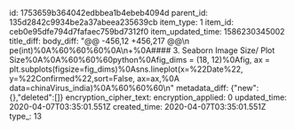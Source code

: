 id: 1753659b364042edbbea1b4ebeb4094d
parent_id: 135d2842c9934be2a37abeea235639cb
item_type: 1
item_id: ceb0e95dfe794d7fafaec759bd7312f0
item_updated_time: 1586230345002
title_diff: 
body_diff: "@@ -456,12 +456,217 @@\n pe(int)%0A%60%60%60%0A\n+%0A#### 3. Seaborn Image Size/ Plot Size%0A%0A%60%60%60python%0Afig_dims = (18, 12)%0Afig, ax = plt.subplots(figsize=fig_dims)%0Asns.lineplot(x=%22Date%22, y=%22Confirmed%22,sort=False, ax=ax,%0A            data=chinaVirus_india)%0A%60%60%60\n"
metadata_diff: {"new":{},"deleted":[]}
encryption_cipher_text: 
encryption_applied: 0
updated_time: 2020-04-07T03:35:01.551Z
created_time: 2020-04-07T03:35:01.551Z
type_: 13